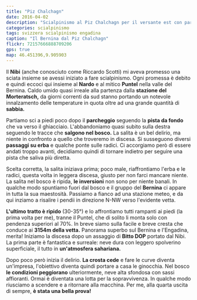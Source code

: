 ```yaml
---
title: "Piz Chalchagn"
date: 2016-04-02
description: "Scialpinismo al Piz Chalchagn per il versante est con partenza dalla stazione del Morteratsch"
categories: scialpinismo
tags: svizzera scialpinismo engadina
caption: "Il Bernina dal Piz Chalchagn"
flickr: 72157666888709206
gps: true
map: 46.451396,9.905903
---
```


Il **Nibi** (anche conosciuto come Riccardo Scotti) mi aveva promesso una sciata insieme se avessi iniziato a fare scialpinismo. Ogni promessa è debito e quindi eccoci qui insieme al **Nardo** e al mitico **Puntel** nella valle del Bernina. Caldo umido quasi irreale alla partenza dalla **stazione del Morteratsch,** da giorni correnti da sud stanno portando un notevole innalzamento delle temperature in quota oltre ad una grande quantità di **sabbia.**

Partiamo sci a piedi poco dopo il **parcheggio** seguendo la **pista da fondo** che va verso il ghiacciaio. L'abbandoniamo quasi subito sulla destra seguendo le tracce che **salgono nel bosco.** La salita è un bel delirio, ma niente in confronto a quello che troveremo in discesa. Si susseguono diversi **passaggi su erba** e qualche ponte sulle radici. Ci accorgiamo però di essere andati troppo avanti, decidiamo quindi di tornare indietro per seguire una pista che saliva più diretta.

Scelta corretta, la salita iniziava prima; poco male, riaffrontiamo l'erba e le radici, questa volta in leggera discesa, giusto per non farci mancare niente. La salita nel bosco è ripida, **le inversioni** non sono per niente banali. In qualche modo spuntiamo fuori dal bosco e il gruppo del **Bernina** ci appare in tutta la sua maestosità. Passiamo a fianco ad una stazione meteo, e da qui inziamo a risalire i pendii in direzione N-NW verso l'evidente vetta. 

**L'ultimo tratto è ripido** (30-35°) e lo affrontiamo tutti rampanti ai piedi (la prima volta per me), tranne il Puntel, che di solito li monta solo con pendenza superiori al 70%. In breve siamo sulla facile e breve cresta che conduce ai **3154m della vetta.** Panorama superbo sul Bernina e l'Engadina, merita! Iniziamo la discesa dopo un assaggio di **Bitto DOP** portato dal Nibi. La prima parte è fantastica e surreale: neve dura con leggero spolverino superficiale, il tutto in **un'atmosfera sahariana.**

Dopo poco però inizia il delirio. **La crosta cede** e fare le curve diventa un'impresa, l'obiettivo diventa quindi portare a casa le ginocchia. Nel bosco **le condizioni peggiorano** ulteriormente, neve alta sfondosa con sassi affioranti. Ormai è diventata una lotta per la sopravvivenza. In qualche modo riusciamo a scendere e a ritornare alla macchina. Per me, alla quarta uscita di sempre, **è stata una bella prova!** 